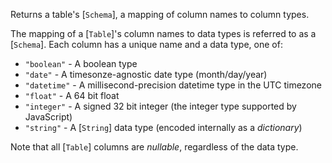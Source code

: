 Returns a table's [`Schema`], a mapping of column names to column types.

The mapping of a [`Table`]'s column names to data types is referred to as a
[`Schema`]. Each column has a unique name and a data type, one of:

-   `"boolean"` - A boolean type
-   `"date"` - A timesonze-agnostic date type (month/day/year)
-   `"datetime"` - A millisecond-precision datetime type in the UTC timezone
-   `"float"` - A 64 bit float
-   `"integer"` - A signed 32 bit integer (the integer type supported by
    JavaScript)
-   `"string"` - A [`String`] data type (encoded internally as a _dictionary_)

Note that all [`Table`] columns are _nullable_, regardless of the data type.
